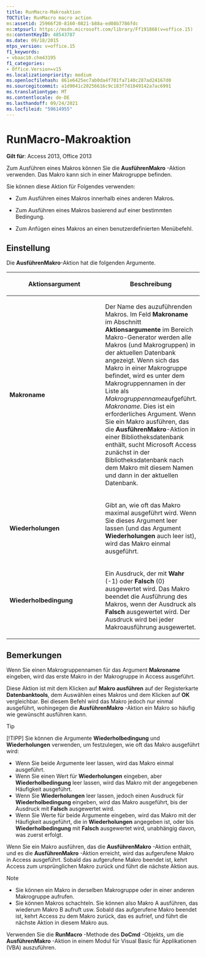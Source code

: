 ```yaml
---
title: RunMacro-Makroaktion
TOCTitle: RunMacro macro action
ms:assetid: 25966f20-8160-0821-b88a-ed08b7786fdc
ms:mtpsurl: https://msdn.microsoft.com/library/Ff191868(v=office.15)
ms:contentKeyID: 48543787
ms.date: 09/18/2015
mtps_version: v=office.15
f1_keywords:
- vbaac10.chm43195
f1_categories:
- Office.Version=v15
ms.localizationpriority: medium
ms.openlocfilehash: 861e6425ec7ab0da4f701fa7140c287ad24167d0
ms.sourcegitcommit: a1d9041c20256616c9c183f7d1049142a7ac6991
ms.translationtype: MT
ms.contentlocale: de-DE
ms.lasthandoff: 09/24/2021
ms.locfileid: "59614955"
---
```

# <a name="runmacro-macro-action"></a>RunMacro-Makroaktion

**Gilt für**: Access 2013, Office 2013

Zum Ausführen eines Makros können Sie die **AusführenMakro** -Aktion verwenden. Das Makro kann sich in einer Makrogruppe befinden.

Sie können diese Aktion für Folgendes verwenden:

- Zum Ausführen eines Makros innerhalb eines anderen Makros.

- Zum Ausführen eines Makros basierend auf einer bestimmten Bedingung.

- Zum Anfügen eines Makros an einen benutzerdefinierten Menübefehl.

## <a name="setting"></a>Einstellung

Die **AusführenMakro**-Aktion hat die folgenden Argumente.

<table>
<colgroup>
<col style="width: 50%" />
<col style="width: 50%" />
</colgroup>
<thead>
<tr class="header">
<th><p>Aktionsargument</p></th>
<th><p>Beschreibung</p></th>
</tr>
</thead>
<tbody>
<tr class="odd">
<td><p><strong>Makroname</strong></p></td>
<td><p>Der Name des auzuführenden Makros. Im Feld <strong>Makroname</strong> im Abschnitt <strong>Aktionsargumente</strong> im Bereich Makro-Generator werden alle Makros (und Makrogruppen) in der aktuellen Datenbank angezeigt. Wenn sich das Makro in einer Makrogruppe befindet, wird es unter dem Makrogruppennamen in der Liste als <em>Makrogruppenname</em>aufgeführt. <em>Makroname</em>. Dies ist ein erforderliches Argument. Wenn Sie ein Makro ausführen, das die <strong>AusführenMakro</strong>-Aktion in einer Bibliotheksdatenbank enthält, sucht Microsoft Access zunächst in der Bibliotheksdatenbank nach dem Makro mit diesem Namen und dann in der aktuellen Datenbank.</p></td>
</tr>
<tr class="even">
<td><p><strong>Wiederholungen</strong></p></td>
<td><p>Gibt an, wie oft das Makro maximal ausgeführt wird. Wenn Sie dieses Argument leer lassen (und das Argument <strong>Wiederholungen</strong> auch leer ist), wird das Makro einmal ausgeführt.</p></td>
</tr>
<tr class="odd">
<td><p><strong>Wiederholbedingung</strong></p></td>
<td><p>Ein Ausdruck, der mit <strong>Wahr</strong> (-1) oder <strong>Falsch</strong> (0) ausgewertet wird. Das Makro beendet die Ausführung des Makros, wenn der Ausdruck als <strong>Falsch</strong> ausgewertet wird. Der Ausdruck wird bei jeder Makroausführung ausgewertet.</p></td>
</tr>
</tbody>
</table>

## <a name="remarks"></a>Bemerkungen

Wenn Sie einen Makrogruppennamen für das Argument **Makroname** eingeben, wird das erste Makro in der Makrogruppe in Access ausgeführt.

Diese Aktion ist mit dem Klicken auf **Makro ausführen** auf der Registerkarte **Datenbanktools**, dem Auswählen eines Makros und dem Klicken auf **OK** vergleichbar. Bei diesem Befehl wird das Makro jedoch nur einmal ausgeführt, wohingegen die **AusführenMakro** -Aktion ein Makro so häufig wie gewünscht ausführen kann.

> [!TIP]
> [!TIPP] Sie können die Argumente **Wiederholbedingung** und **Wiederholungen** verwenden, um festzulegen, wie oft das Makro ausgeführt wird:
> - Wenn Sie beide Argumente leer lassen, wird das Makro einmal ausgeführt.
> - Wenn Sie einen Wert für **Wiederholungen** eingeben, aber **Wiederholbedingung** leer lassen, wird das Makro mit der angegebenen Häufigkeit ausgeführt.
> - Wenn Sie **Wiederholungen** leer lassen, jedoch einen Ausdruck für **Wiederholbedingung** eingeben, wird das Makro ausgeführt, bis der Ausdruck mit **Falsch** ausgewertet wird.
> - Wenn Sie Werte für beide Argumente eingeben, wird das Makro mit der Häufigkeit ausgeführt, die in **Wiederholungen** angegeben ist, oder bis **Wiederholbedingung** mit **Falsch** ausgewertet wird, unabhängig davon, was zuerst erfolgt.

Wenn Sie ein Makro ausführen, das die **AusführenMakro** -Aktion enthält, und es die **AusführenMakro** -Aktion erreicht, wird das aufgerufene Makro in Access ausgeführt. Sobald das aufgerufene Makro beendet ist, kehrt Access zum ursprünglichen Makro zurück und führt die nächste Aktion aus.

> [!NOTE]
> - Sie können ein Makro in derselben Makrogruppe oder in einer anderen Makrogruppe aufrufen.
> - Sie können Makros schachteln. Sie können also Makro A ausführen, das wiederum Makro B aufruft usw. Sobald das aufgerufene Makro beendet ist, kehrt Access zu dem Makro zurück, das es aufrief, und führt die nächste Aktion in diesem Makro aus.

Verwenden Sie die **RunMacro** -Methode des **DoCmd** -Objekts, um die **AusführenMakro** -Aktion in einem Modul für Visual Basic für Applikationen (VBA) auszuführen.

